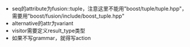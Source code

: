 
- seq的attribute为fusion::tuple，注意这里不能用"boost/tuple/tuple.hpp"，需要用"boost/fusion/include/boost_tuple.hpp"
- alternative的attr为variant
- visitor需要定义result_type类型
- 如果不写grammar，就得写action
